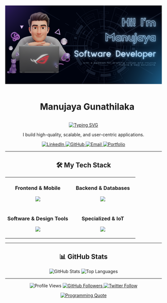 <p align="center">
  <img src="assets/Git_Banner.png" alt="Professional Banner">
</p>

<div id="user-content-toc">
  <ul align="center">
    <summary><h1 style="display: inline-block;">Manujaya Gunathilaka</h1></summary>
  </ul>
</div>

<p align="center">
  <a href="https://git.io/typing-svg">
    <img src="https://readme-typing-svg.demolab.com?font=Fira+Code&weight=700&size=25&pause=1000&color=00BFFF&center=true&vCenter=true&width=500&lines=A+Software+Engineer;A+Mobile+App+Developer;A+Full-Stack+Enthusiast;A+Passionate+Problem+Solver" alt="Typing SVG" />
  </a>
</p>

<p align="center">
  I build high-quality, scalable, and user-centric applications.
</p>

<p align="center">
  <a href="https://linkedin.com/in/YOUR_LINKEDIN_USERNAME" target="_blank">
    <img src="https://img.shields.io/badge/LinkedIn-0A66C2?style=for-the-badge&logo=linkedin&logoColor=white" alt="LinkedIn"/>
  </a>
  <a href="https://github.com/Manu0130" target="_blank">
    <img src="https://img.shields.io/badge/GitHub-181717?style=for-the-badge&logo=github&logoColor=white" alt="GitHub"/>
  </a>
  <a href="mailto:your-email@example.com" target="_blank">
    <img src="https://img.shields.io/badge/Email-D14836?style=for-the-badge&logo=gmail&logoColor=white" alt="Email"/>
  </a>
  <a href="YOUR_PORTFOLIO_LINK" target="_blank">
    <img src="https://img.shields.io/badge/Portfolio-000000?style=for-the-badge&logo=About.me&logoColor=white" alt="Portfolio"/>
  </a>
</p>

---

<!-- <h2 align="center">🚀 Featured Projects</h2>

<table border="0" align="center">
<tr border="0">
<td width="50%" align="center">
  <p align="center">
    <a href="PROJECT_LIVE_LINK">
      <img src="https://i.imgur.com/eX9e3oH.png" alt="Project 1 Name" width="400">
    </a>
  </p>
  <p align="center">
    <b>Project 1: Your Awesome Project Name</b>
  </p>
  <p align="center">
    A short, impactful description of what this project does and the problem it solves.
  </p>
  <p align="center">
      <a href="PROJECT_REPO_LINK" target="_blank">
        <img src="https://img.shields.io/badge/Code-181717?style=for-the-badge&logo=github&logoColor=white">
      </a>
      <a href="PROJECT_LIVE_LINK" target="_blank">
        <img src="https://img.shields.io/badge/Live%20Demo-000000?style=for-the-badge&logo=vercel&logoColor=white">
      </a>
  </p>
  <p align="center">
    <code>Flutter</code> <code>Dart</code> <code>Firebase</code> <code>Node.js</code>
  </p>
</td>
<td width="50%" align="center">
  <p align="center">
    <a href="PROJECT_LIVE_LINK">
      <img src="https://i.imgur.com/eX9e3oH.png" alt="Project 2 Name" width="400">
    </a>
  </p>
  <p align="center">
    <b>Project 2: Another Cool Project Name</b>
  </p>
  <p align="center">
    A short, impactful description of what this project does and the problem it solves.
  </p>
  <p align="center">
      <a href="PROJECT_REPO_LINK" target="_blank">
        <img src="https://img.shields.io/badge/Code-181717?style=for-the-badge&logo=github&logoColor=white">
      </a>
      <a href="PROJECT_LIVE_LINK" target="_blank">
        <img src="https://img.shields.io/badge/Live%20Demo-000000?style=for-the-badge&logo=vercel&logoColor=white">
      </a>
  </p>
  <p align="center">
    <code>React</code> <code>Node.js</code> <code>Express</code> <code>MongoDB</code>
  </p>
</td>
</tr>
</table>

--- -->

<h2 align="center">🛠️ My Tech Stack</h2>

<table width="100%" align="center" style="border: none;">
  <tr valign="top">
    <td width="50%" align="center">
      <h3 align="center">Frontend & Mobile</h3>
      <p align="center">
        <a href="https://skills.syvixor.com">
          <img src="https://skills.syvixor.com/api/icons?i=flutter,dart,react,reactnative,javascript,androidstudio,kotlin,html,css,bootstrap,tailwind" />
        </a>
      </p>
    </td>
    <td width="50%" align="center">
      <h3 align="center">Backend & Databases</h3>
      <p align="center">
        <a href="https://skills.syvixor.com">
          <img src="https://skills.syvixor.com/api/icons?i=nodejs,express,nestjs,spring,java,python,php,mongodb,mysql,firebase" />
        </a>
      </p>
    </td>
  </tr>
  <tr valign="top">
    <td width="50%" align="center">
      <h3 align="center">Software & Design Tools</h3>
      <p align="center">
        <a href="https://skills.syvixor.com">
          <img src="https://skills.syvixor.com/api/icons?i=git,postman,figma,xd,photoshop,illustrator" />
        </a>
      </p>
    </td>
    <td width="50%" align="center">
      <h3 align="center">Specialized & IoT</h3>
      <p align="center">
        <a href="https://skills.syvixor.com">
          <img src="https://skills.syvixor.com/api/icons?i=blender,unity,arduino" />
        </a>
      </p>
    </td>
  </tr>
</table>

---

<h2 align="center">📊 GitHub Stats</h2>

<p align="center">
  <img src="https://github-readme-stats.vercel.app/api?username=Manu0130&show_icons=true&theme=github_dark&count_private=true&hide_border=true&include_all_commits=true" alt="GitHub Stats" width="49%"/>
  <img src="https://github-readme-stats.vercel.app/api/top-langs/?username=Manu0130&layout=compact&theme=github_dark&hide_border=true&langs_count=10" alt="Top Languages" width="49%"/>
</p>

---

<p align="center">
  <img src="https://komarev.com/ghpvc/?username=Manu0130&label=PROFILE%20VISITORS&style=flat-square&color=blueviolet" alt="Profile Views"/>
  
  <a href="https://github.com/Manu0130" target="_blank">
    <img src="https://img.shields.io/github/followers/Manu0130?label=Follow&style=social" alt="GitHub Followers"/>
  </a>
  
  <a href="https://twitter.com/YOUR_TWITTER_USERNAME" target="_blank">
    <img src="https://img.shields.io/twitter/follow/YOUR_TWITTER_USERNAME?style=social&label=Follow" alt="Twitter Follow"/>
  </a>
</p>

<p align="center">
  <a href="https://github.com/piyushsuthar/github-readme-quotes">
    <img src="https://quotes-github-readme.vercel.app/api?theme=dark&type=horizontal&include_author=false&animation=grow_out_in" alt="Programming Quote">
  </a>
</p>
